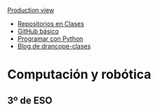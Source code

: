[Production view](https://drancope.github.io)
<ul id="ProjectSubmenu">
    <li><a href="https://github.com/drancope-clases" title="Repos">Repositorios en Clases</a></li>
    <li><a  href= "https://github.com/drancope/github-basico-drancope" title="Primeros pasos">GitHub básico</a></li>
    <li><a href="https://drancope-clases.github.io/programar-con-python" title="Menu 1">Programar con Python</a></li>
    <li><a href="https://drancope-clases.github.io" title="Repos">Blog de drancope-clases</a></li>
</ul>

# Computación y robótica


## 3º de ESO
